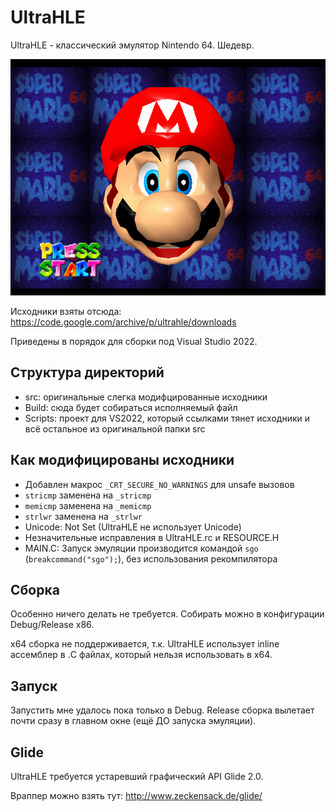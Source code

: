 # UltraHLE

UltraHLE - классический эмулятор Nintendo 64. Шедевр.

![mario](mario.png)

Исходники взяты отсюда: https://code.google.com/archive/p/ultrahle/downloads

Приведены в порядок для сборки под Visual Studio 2022.

## Структура директорий

- src: оригинальные слегка модифцированные исходники
- Build: сюда будет собираться исполняемый файл
- Scripts: проект для VS2022, который ссылками тянет исходники и всё остальное из оригинальной папки src

## Как модифицированы исходники

- Добавлен макрос `_CRT_SECURE_NO_WARNINGS` для unsafe вызовов
- `stricmp` заменена на `_stricmp`
- `memicmp` заменена на `_memicmp`
- `strlwr` заменена на `_strlwr`
- Unicode: Not Set (UltraHLE не использует Unicode)
- Незначительные исправления в UltraHLE.rc и RESOURCE.H
- MAIN.C: Запуск эмуляции производится командой `sgo` (`breakcommand("sgo");`), без использования рекомпилятора

## Сборка

Особенно ничего делать не требуется. Собирать можно в конфигурации Debug/Release x86.

x64 сборка не поддерживается, т.к. UltraHLE использует inline ассемблер в .C файлах, который нельзя использовать в x64.

## Запуск

Запустить мне удалось пока только в Debug. Release сборка вылетает почти сразу в главном окне (ещё ДО запуска эмуляции).

## Glide

UltraHLE требуется устаревший графический API Glide 2.0.

Враппер можно взять тут: http://www.zeckensack.de/glide/

